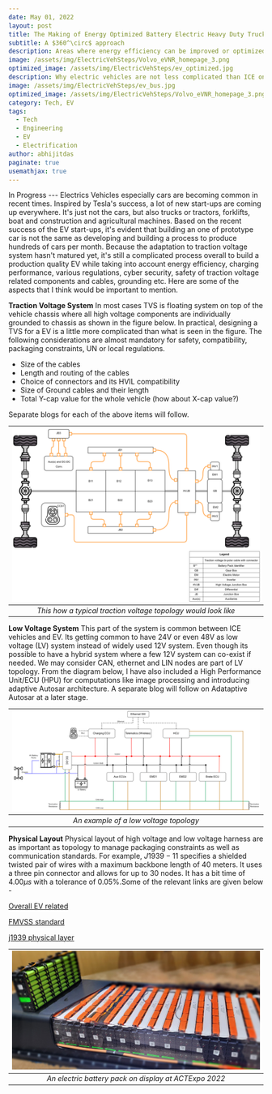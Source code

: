 ```yaml
---
date: May 01, 2022
layout: post
title: The Making of Energy Optimized Battery Electric Heavy Duty Trucks  
subtitle: A $360^\circ$ approach
description: Areas where energy efficiency can be improved or optimized
image: /assets/img/ElectricVehSteps/Volvo_eVNR_homepage_3.png
optimized_image: /assets/img/ElectricVehSteps/ev_optimized.jpg
description: Why electric vehicles are not less complicated than ICE ones.
image: /assets/img/ElectricVehSteps/ev_bus.jpg
optimized_image: /assets/img/ElectricVehSteps/Volvo_eVNR_homepage_3.png
category: Tech, EV
tags:
  - Tech
  - Engineering
  - EV
  - Electrification
author: abhijitdas
paginate: true
usemathjax: true
---
```

In Progress ---
Electrics Vehicles especially cars are becoming common in recent times. Inspired by Tesla's success, a lot of new start-ups are coming up everywhere. It's just not the cars, but also trucks or tractors, forklifts, boat and construction and agricultural machines. Based on the recent success of the EV start-ups, it's evident that building an one of prototype car is not the same as developing and building a process to produce hundreds of cars per month. Because the adaptation to traction voltage system hasn't matured yet, it's still a complicated process overall to build a production quality EV while taking into account energy efficiency, charging performance, various regulations, cyber security, safety of traction voltage related components and cables, grounding etc. Here are some of the aspects that I think would be important to mention.

**Traction Voltage System**
In most cases TVS is floating system on top of the vehicle chassis where all high voltage components are individually grounded to chassis as shown in the figure below. In practical, designing a TVS for a EV is a little more complicated than what is seen in the figure. The following considerations are almost mandatory for safety, compatibility, packaging constraints, UN or local regulations.
- Size of the cables
- Length and routing of the cables
- Choice of connectors and its HVIL compatibility
- Size of Ground cables and their length
- Total Y-cap value for the whole vehicle (how about X-cap value?)

Separate blogs for each of the above items will follow.

| ![EV1](\assets\img\ElectricVehSteps\TVS_Arch2.png) |
|:--:|
| *This how a typical traction voltage topology would look like* |

**Low Voltage System**
This part of the system is common between ICE vehicles and EV. Its getting common to have 24V or even 48V as low voltage (LV) system instead of widely used 12V system. Even though its possible to have a hybrid system where a few 12V system can co-exist if needed. We may consider CAN, ethernet and LIN nodes are part of LV topology. From the diagram below, I have also included a High Performance Unit/ECU (HPU) for computations like image processing and introducing adaptive Autosar architecture. A separate blog will follow on Adataptive Autosar at a later stage.

| ![EV1](\assets\img\ElectricVehSteps\LV_Arch.png) |
|:--:|
| *An example of a low voltage topology* |

**Physical Layout**
Physical layout of high voltage and low voltage harness are as important as topology to manage packaging constraints as well as communication standards. For example, $J1939-11$ specifies a shielded twisted pair of wires with a maximum backbone length of $40$ meters. It uses a three pin connector and allows for up to $30$ nodes. It has a bit time of $4.00 \mu s$ with a tolerance of $0.05\%$.Some of the relevant links are given below -

[Overall EV related](https://www.motorvehicleregs.com/the_vehicle_reg_blog/electric-vehicles/)

[FMVSS standard](https://www.govinfo.gov/content/pkg/CFR-2017-title49-vol6/xml/CFR-2017-title49-vol6-part571.xml)

[j1939 physical layer](https://www.sae.org/standards/content/j1939/14_202204/)


| ![EV1](\assets\img\ElectricVehSteps\ev_batt.jpg) |
|:--:|
| *An electric battery pack on display at ACTExpo 2022* |
